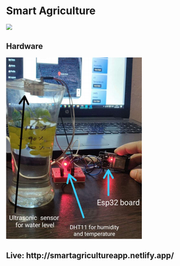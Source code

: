 <h1>Smart Agriculture</h1>
<img src="Smart-Agriculture.gif">
<h2>Hardware</h2>
<img src="Capture.PNG">


<h2>Live: http://smartagricultureapp.netlify.app/</h2>

